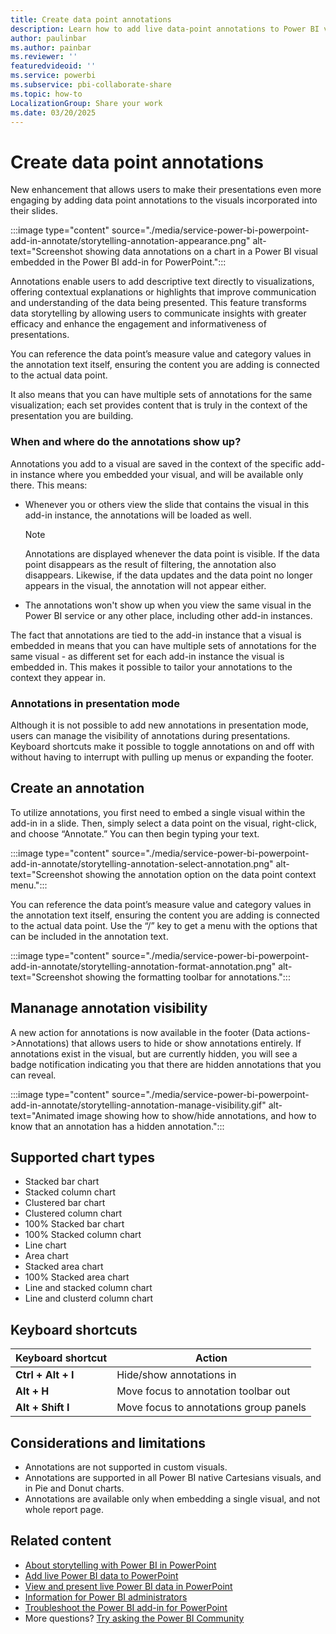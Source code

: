 ```yaml
---
title: Create data point annotations
description: Learn how to add live data-point annotations to Power BI visuals embedded in your PowerPoint presentation.
author: paulinbar
ms.author: painbar
ms.reviewer: ''
featuredvideoid: ''
ms.service: powerbi
ms.subservice: pbi-collaborate-share
ms.topic: how-to
LocalizationGroup: Share your work
ms.date: 03/20/2025
---
```


# Create data point annotations

New enhancement that allows users to make their presentations even more engaging by adding data point annotations to the visuals incorporated into their slides.

:::image type="content" source="./media/service-power-bi-powerpoint-add-in-annotate/storytelling-annotation-appearance.png" alt-text="Screenshot showing data annotations on a chart in a Power BI visual embedded in the Power BI add-in for PowerPoint.":::
 
Annotations enable users to add descriptive text directly to visualizations, offering contextual explanations or highlights that improve communication and understanding of the data being presented. This feature transforms data storytelling by allowing users to communicate insights with greater efficacy and enhance the engagement and informativeness of presentations.

You can reference the data point’s measure value and category values in the annotation text itself, ensuring the content you are adding is connected to the actual data point.

It also means that you can have multiple sets of annotations for the same visualization; each set provides content that is truly in the context of the presentation you are building.

### When and where do the annotations show up?

Annotations you add to a visual are saved in the context of the specific add-in instance where you embedded your visual, and will be available only there. This means:

* Whenever you or others view the slide that contains the visual in this add-in instance, the annotations will be loaded as well.

    > [!NOTE]
    > Annotations are displayed whenever the data point is visible. If the data point disappears as the result of filtering, the annotation also disappears. Likewise, if the data updates and the data point no longer appears in the visual, the annotation will not appear either.

* The annotations won't show up when you view the same visual in the Power BI service or any other place, including other add-in instances.

The fact that annotations are tied to the add-in instance that a visual is embedded in means that you can have multiple sets of annotations for the same visual - as different set for each add-in instance the visual is embedded in. This makes it possible to tailor your annotations to the context they appear in.

### Annotations in presentation mode 

Although it is not possible to add new annotations in presentation mode, users can manage the visibility of annotations during presentations. Keyboard shortcuts make it possible to toggle annotations on and off with without having to interrupt with pulling up menus or expanding the footer.

## Create an annotation

To utilize annotations, you first need to embed a single visual within the add-in in a slide. Then, simply select a data point on the visual, right-click, and choose “Annotate.” You can then begin typing your text.

:::image type="content" source="./media/service-power-bi-powerpoint-add-in-annotate/storytelling-annotation-select-annotation.png" alt-text="Screenshot showing the annotation option on the data point context menu.":::
 
You can reference the data point’s measure value and category values in the annotation text itself, ensuring the content you are adding is connected to the actual data point. Use the “/” key to get a menu with the options that can be included in the annotation text.

:::image type="content" source="./media/service-power-bi-powerpoint-add-in-annotate/storytelling-annotation-format-annotation.png" alt-text="Screenshot showing the formatting toolbar for annotations.":::

## Mananage annotation visibility

A new action for annotations is now available in the footer (Data actions->Annotations) that allows users to hide or show annotations entirely. If annotations exist in the visual, but are currently hidden, you will see a badge notification indicating you that there are hidden annotations that you can reveal.

:::image type="content" source="./media/service-power-bi-powerpoint-add-in-annotate/storytelling-annotation-manage-visibility.gif" alt-text="Animated image showing how to show/hide annotations, and how to know that an annotation has a hidden annotation.":::

## Supported chart types

* Stacked bar chart
* Stacked column chart
* Clustered bar chart
* Clustered column chart
* 100% Stacked bar chart
* 100% Stacked column chart
* Line chart
* Area chart
* Stacked area chart
* 100% Stacked area chart
* Line and stacked column chart
* Line and clusterd column chart

## Keyboard shortcuts

|Keyboard shortcut       | Action                                                                  |
|------------------------|-------------------------------------------------------------------------|
|**Ctrl + Alt + I**      |Hide/show annotations in                                                 |
|**Alt + H**             |Move focus to annotation toolbar out                                     |
|**Alt + Shift I**       |Move focus to annotations group panels                                   |

## Considerations and limitations

* Annotations are not supported in custom visuals.
* Annotations are supported in all Power BI native Cartesians visuals, and in Pie and Donut charts.
* Annotations are available only when embedding a single visual, and not whole report page.  

## Related content

* [About storytelling with Power BI in PowerPoint](./service-power-bi-powerpoint-add-in-about.md)
* [Add live Power BI data to PowerPoint](./service-power-bi-powerpoint-add-in-install.md)
* [View and present live Power BI data in PowerPoint](./service-power-bi-powerpoint-add-in-view-present.md)
* [Information for Power BI administrators](./service-power-bi-powerpoint-add-in-admin.md)
* [Troubleshoot the Power BI add-in for PowerPoint](./service-power-bi-powerpoint-add-in-troubleshoot.md)
* More questions? [Try asking the Power BI Community](https://community.powerbi.com/)